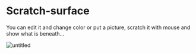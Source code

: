 # Scratch-surface

You can edit it and change color or put a picture, scratch it with mouse and show what is beneath... 

![untitled](https://user-images.githubusercontent.com/31318398/31298204-56dcbf4e-aae9-11e7-8754-c9a10eb95c66.png)
